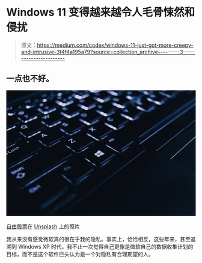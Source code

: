 # Windows 11 变得越来越令人毛骨悚然和侵扰

> 原文：<https://medium.com/codex/windows-11-just-got-more-creepy-and-intrusive-3f4f4a195a79?source=collection_archive---------3----------------------->

## 一点也不好。

![](img/a27f79a93f687e005faa7c62c88b1e7d.png)

[自由股票](https://unsplash.com/@freestocks?utm_source=medium&utm_medium=referral)在 [Unsplash](https://unsplash.com?utm_source=medium&utm_medium=referral) 上的照片

我从来没有感觉微软真的很在乎我的隐私。事实上，恰恰相反，这些年来，甚至追溯到 Windows XP 时代，我不止一次觉得自己更像是微软自己的数据收集计划的目标，而不是这个软件巨头认为是一个对隐私有合理期望的人。